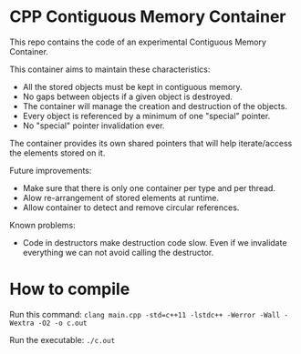 # CPP Contiguous Memory Container

This repo contains the code of an experimental Contiguous Memory Container.

This container aims to maintain these characteristics:

- All the stored objects must be kept in contiguous memory.
- No gaps between objects if a given object is destroyed.
- The container will manage the creation and destruction of the objects.
- Every object is referenced by a minimum of one "special" pointer.
- No "special" pointer invalidation ever.

The container provides its own shared pointers that will help iterate/access the elements stored on it.

Future improvements:

- Make sure that there is only one container per type and per thread.
- Alow re-arrangement of stored elements at runtime.
- Allow container to detect and remove circular references.

Known problems:

- Code in destructors make destruction code slow. Even if we invalidate everything we can not avoid calling the destructor.


# How to compile

Run this command: `clang main.cpp -std=c++11 -lstdc++ -Werror -Wall -Wextra -O2 -o c.out`

Run the executable: `./c.out`


